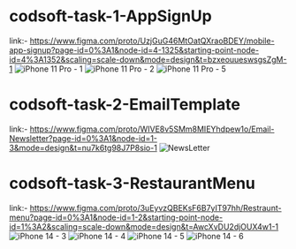 # codsoft-task-1-AppSignUp
link:- https://www.figma.com/proto/UzjGuG46MtOatQXraoBDEY/mobile-app-signup?page-id=0%3A1&node-id=4-1325&starting-point-node-id=4%3A1352&scaling=scale-down&mode=design&t=bzxeouueswsgsZgM-1
![iPhone 11 Pro - 1](https://github.com/zucclord/CodSoft-Tasks/assets/73111537/e649eab4-5017-4c53-82a3-b2d7ae30b208)
![iPhone 11 Pro - 2](https://github.com/zucclord/CodSoft-Tasks/assets/73111537/bc4df833-bbc8-4790-b672-872a82e08615)
![iPhone 11 Pro - 5](https://github.com/zucclord/CodSoft-Tasks/assets/73111537/9ac0617b-6aca-4763-a756-704d7d1a325b)

# codsoft-task-2-EmailTemplate
link:- https://www.figma.com/proto/WIVE8v5SMm8MIEYhdpew1o/Email-Newsletter?page-id=0%3A1&node-id=1-3&mode=design&t=nu7k6tg98J7P8sio-1
![NewsLetter](https://github.com/zucclord/CodSoft-Tasks/assets/73111537/c7db71e7-6cbe-43b7-9c2f-bc68b015b52a)

# codsoft-task-3-RestaurantMenu
link:- https://www.figma.com/proto/3uEyvzQBEKsF6B7yIT97hh/Restraunt-menu?page-id=0%3A1&node-id=1-2&starting-point-node-id=1%3A2&scaling=scale-down&mode=design&t=AwcXvDU2djOUX4w1-1
![iPhone 14 - 3](https://github.com/zucclord/CodSoft-Tasks/assets/73111537/c840a0bf-18da-419b-9356-30990729ca69)
![iPhone 14 - 4](https://github.com/zucclord/CodSoft-Tasks/assets/73111537/dcd950a8-ef2b-4e7d-9f9a-d0e4654f3400)
![iPhone 14 - 5](https://github.com/zucclord/CodSoft-Tasks/assets/73111537/2e5a9a6b-c85c-4a12-ae1d-557fe62cad8b)
![iPhone 14 - 6](https://github.com/zucclord/CodSoft-Tasks/assets/73111537/c962b1db-69b3-4b58-ae93-a70d6dc945c2)

